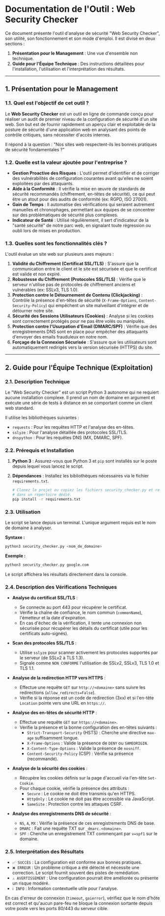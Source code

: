# Documentation de l'Outil : Web Security Checker

Ce document présente l'outil d'analyse de sécurité "Web Security Checker", son utilité, son fonctionnement et son mode d'emploi. Il est divisé en deux sections :
1.  **Présentation pour le Management** : Une vue d'ensemble non technique.
2.  **Guide pour l'Équipe Technique** : Des instructions détaillées pour l'installation, l'utilisation et l'interprétation des résultats.

---

## 1. Présentation pour le Management

### 1.1. Quel est l'objectif de cet outil ?

Le **Web Security Checker** est un outil en ligne de commande conçu pour réaliser un audit de premier niveau de la configuration de sécurité d'un site web. Son but est de fournir rapidement un aperçu clair et exploitable de la posture de sécurité d'une application web en analysant des points de contrôle critiques, sans nécessiter d'accès internes.

Il répond à la question : "Nos sites web respectent-ils les bonnes pratiques de sécurité fondamentales ?"

### 1.2. Quelle est la valeur ajoutée pour l'entreprise ?

*   **Gestion Proactive des Risques** : L'outil permet d'identifier et de corriger des vulnérabilités de configuration courantes avant qu'elles ne soient exploitées par des attaquants.
*   **Aide à la Conformité** : Il vérifie la mise en œuvre de standards de sécurité recommandés (chiffrement, en-têtes de sécurité), ce qui peut être un atout pour des audits de conformité (ex: RGPD, ISO 27001).
*   **Gain de Temps** : Il automatise des vérifications qui seraient autrement manuelles et chronophages, permettant aux équipes de se concentrer sur des problématiques de sécurité plus complexes.
*   **Indicateur de Santé** : Utilisé régulièrement, il sert d'indicateur de la "santé sécurité" de notre parc web, en signalant toute régression ou oubli lors de mises en production.

### 1.3. Quelles sont les fonctionnalités clés ?

L'outil évalue un site web sur plusieurs axes majeurs :

1.  **Validité du Chiffrement (Certificat SSL/TLS)** : S'assure que la communication entre le client et le site est sécurisée et que le certificat est valide et non expiré.
2.  **Robustesse du Chiffrement (Protocoles SSL/TLS)** : Vérifie que le serveur n'utilise pas de protocoles de chiffrement anciens et vulnérables (ex: SSLv3, TLS 1.0).
3.  **Protection contre le Détournement de Contenu (Clickjacking)** : Contrôle la présence d'en-têtes de sécurité (`X-Frame-Options`, `Content-Security-Policy`) qui empêchent un site malveillant d'intégrer et de détourner notre site.
4.  **Sécurité des Sessions Utilisateurs (Cookies)** : Analyse si les cookies sont correctement protégés pour ne pas être volés ou manipulés.
5.  **Protection contre l'Usurpation d'Email (DMARC/SPF)** : Vérifie que des enregistrements DNS sont en place pour empêcher des attaquants d'envoyer des emails frauduleux en notre nom.
6.  **Forçage de la Connexion Sécurisée** : S'assure que les utilisateurs sont automatiquement redirigés vers la version sécurisée (HTTPS) du site.

---

## 2. Guide pour l'Équipe Technique (Exploitation)

### 2.1. Description Technique

Le "Web Security Checker" est un script Python 3 autonome qui ne requiert aucune installation complexe. Il prend un nom de domaine en argument et exécute une série de tests à distance en se comportant comme un client web standard.

Il utilise les bibliothèques suivantes :
*   `requests` : Pour les requêtes HTTP et l'analyse des en-têtes.
*   `sslyze` : Pour l'analyse détaillée des protocoles SSL/TLS.
*   `dnspython` : Pour les requêtes DNS (MX, DMARC, SPF).

### 2.2. Prérequis et Installation

1.  **Python 3** : Assurez-vous que Python 3 et `pip` sont installés sur le poste depuis lequel vous lancez le script.
2.  **Dépendances** : Installez les bibliothèques nécessaires via le fichier `requirements.txt`.

    ```bash
    # Clonez le projet ou copiez les fichiers security_checker.py et requirements.txt
    # dans un répertoire dédié.
    pip install -r requirements.txt
    ```

### 2.3. Utilisation

Le script se lance depuis un terminal. L'unique argument requis est le nom de domaine à analyser.

**Syntaxe :**
```bash
python3 security_checker.py <nom_de_domaine>
```

**Exemple :**
```bash
python3 security_checker.py google.com
```

Le script affichera les résultats directement dans la console.

### 2.4. Description des Vérifications Techniques

*   **Analyse du certificat SSL/TLS** :
    *   Se connecte au port 443 pour récupérer le certificat.
    *   Vérifie la chaîne de confiance, le nom commun (`commonName`), l'émetteur et la date d'expiration.
    *   En cas d'échec de la vérification, il tente une connexion non sécurisée pour récupérer les détails du certificat (utile pour les certificats auto-signés).

*   **Scan des protocoles SSL/TLS** :
    *   Utilise `sslyze` pour scanner activement les protocoles supportés par le serveur (de SSLv2 à TLS 1.3).
    *   Signale comme `NON CONFORME` l'utilisation de SSLv2, SSLv3, TLS 1.0 et TLS 1.1.

*   **Analyse de la redirection HTTP vers HTTPS** :
    *   Effectue une requête `GET` sur `http://<domaine>` sans suivre les redirections (`allow_redirects=False`).
    *   Vérifie si la réponse est un code de redirection (3xx) et si l'en-tête `Location` pointe vers une URL en `https://`.

*   **Analyse des en-têtes de sécurité HTTP** :
    *   Effectue une requête `GET` sur `https://<domaine>`.
    *   Vérifie la présence et la bonne configuration des en-têtes suivants :
        *   `Strict-Transport-Security` (HSTS) : Cherche une directive `max-age` suffisamment longue.
        *   `X-Frame-Options` : Valide la présence de `DENY` ou `SAMEORIGIN`.
        *   `X-Content-Type-Options` : Valide la présence de `nosniff`.
        *   `Content-Security-Policy` (CSP) : Vérifie sa présence (recommandé).

*   **Analyse de la sécurité des cookies** :
    *   Récupère les cookies définis sur la page d'accueil via l'en-tête `Set-Cookie`.
    *   Pour chaque cookie, vérifie la présence des attributs :
        *   `Secure` : Le cookie ne doit être transmis qu'en HTTPS.
        *   `HttpOnly` : Le cookie ne doit pas être accessible via JavaScript.
        *   `SameSite` : Protection contre les attaques CSRF.

*   **Analyse des enregistrements DNS de sécurité** :
    *   `NS`, `A`, `MX` : Vérifie la présence de ces enregistrements DNS de base.
    *   `DMARC` : Fait une requête TXT sur `_dmarc.<domaine>`.
    *   `SPF` : Cherche un enregistrement TXT commençant par `v=spf1` sur le domaine.

### 2.5. Interprétation des Résultats

*   `✅ SUCCÈS` : La configuration est conforme aux bonnes pratiques.
*   `❌ ERREUR` : Un problème critique a été détecté et nécessite une correction. Le script fournit souvent des pistes de remédiation.
*   `⚠️ AVERTISSEMENT` : Une configuration pourrait être améliorée ou présente un risque modéré.
*   `ℹ️ INFO` : Information contextuelle utile pour l'analyse.

En cas d'erreur de connexion (`timeout`, `gaierror`), vérifiez que le nom d'hôte est correct et qu'aucun pare-feu ne bloque la connexion sortante depuis votre poste vers les ports 80/443 du serveur cible.
